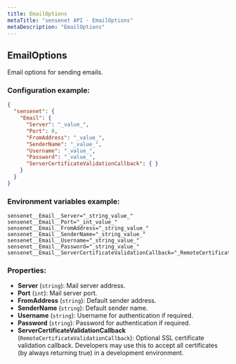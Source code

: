 ```yaml
---
title: EmailOptions
metaTitle: "sensenet API - EmailOptions"
metaDescription: "EmailOptions"
---
```


## EmailOptions

Email options for sending emails.

### Configuration example:
``` json
{
  "sensenet": {
    "Email": {
      "Server": "_value_",
      "Port": 0,
      "FromAddress": "_value_",
      "SenderName": "_value_",
      "Username": "_value_",
      "Password": "_value_",
      "ServerCertificateValidationCallback": { }
    }
  }
}
```
### Environment variables example:
```
sensenet__Email__Server="_string_value_"
sensenet__Email__Port="_int_value_"
sensenet__Email__FromAddress="_string_value_"
sensenet__Email__SenderName="_string_value_"
sensenet__Email__Username="_string_value_"
sensenet__Email__Password="_string_value_"
sensenet__Email__ServerCertificateValidationCallback="_RemoteCertificateValidationCallback_value_"
```
### Properties:
- **Server** (`string`): Mail server address.
- **Port** (`int`): Mail server port.
- **FromAddress** (`string`): Default sender address.
- **SenderName** (`string`): Default sender name.
- **Username** (`string`): Username for authentication if required.
- **Password** (`string`): Password for authentication if required.
- **ServerCertificateValidationCallback** (`RemoteCertificateValidationCallback`): Optional SSL certificate validation callback. Developers may
 use this to accept all certificates (by always returning true)
 in a development environment.

